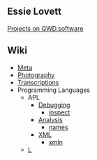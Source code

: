 <section>

# Essie Lovett


[Projects on QWD.software](/wiki/#e)
</section>

<section>

# Wiki


* [Meta](wiki/meta.html)
* [Photography](wiki/photography.html)
* [Transcriptions](wiki/transcriptions.html)
* Programming Languages
    * APL
        * [Debugging](wiki/APL/debugging.html)
            * [inspect](wiki/APL/debugging/inspect.html)
        * [Analysis](wiki/APL/analysis.html)
            * [names](wiki/APL/analysis/names.html)
        * [XML](wiki/APL/xml.html)
            * [xmln](wiki/APL/XML/xmln.html)
    * [L](wiki/l.html)
</section>

